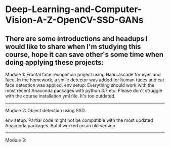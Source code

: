 # Deep-Learning-and-Computer-Vision-A-Z-OpenCV-SSD-GANs

There are some introductions and headups I would like to share when I'm studying this course,
hope it can save other's some time when doing applying these projects:
-------------------------------------------------------------------------------------------------
Module 1: Frontal face recognition project using Haarcascade for eyes and face.
In the homework, a smile detector was added for human faces and cat face detection
was applied. 
env setup: Everything should work with the most recent Anaconda packages with python 3.7 etc.
Please don't struggle with the course installation yml file. It's too outdated.

-------------------------------------------------------------------------------------------------
Module 2: Object detection using SSD.

env setup: Partial code might not be compatible with the most updated Anaconda packages. But
it worked on an old version. 


-------------------------------------------------------------------------------------------------
Module 3: 
